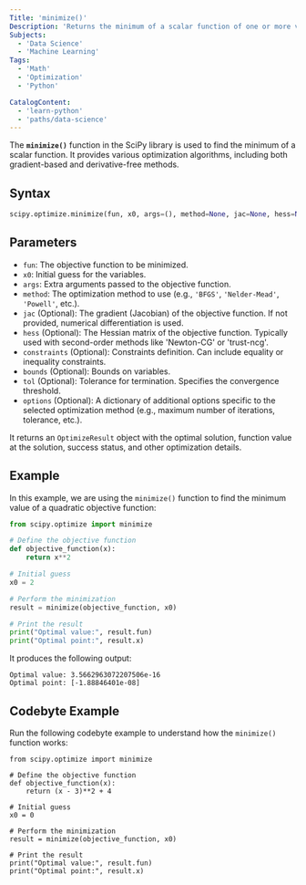 ```yaml
---
Title: 'minimize()'
Description: 'Returns the minimum of a scalar function of one or more variables using optimization methods from SciPy.'
Subjects:
  - 'Data Science'
  - 'Machine Learning'
Tags:
  - 'Math'
  - 'Optimization'
  - 'Python'

CatalogContent:
  - 'learn-python'
  - 'paths/data-science'
---
```


The **`minimize()`** function in the SciPy library is used to find the minimum of a scalar function. It provides various optimization algorithms, including both gradient-based and derivative-free methods.

## Syntax

```python
scipy.optimize.minimize(fun, x0, args=(), method=None, jac=None, hess=None, constraints=(), bounds=None, tol=None, options=None)
```

## Parameters

- `fun`: The objective function to be minimized.
- `x0`: Initial guess for the variables.
- `args`: Extra arguments passed to the objective function.
- `method`: The optimization method to use (e.g., `'BFGS'`, `'Nelder-Mead'`, `'Powell'`, etc.).
- `jac` (Optional): The gradient (Jacobian) of the objective function. If not provided, numerical differentiation is used.
- `hess` (Optional): The Hessian matrix of the objective function. Typically used with second-order methods like 'Newton-CG' or 'trust-ncg'.
- `constraints` (Optional): Constraints definition. Can include equality or inequality constraints.
- `bounds` (Optional): Bounds on variables.
- `tol` (Optional): Tolerance for termination. Specifies the convergence threshold.
- `options` (Optional): A dictionary of additional options specific to the selected optimization method (e.g., maximum number of iterations, tolerance, etc.).

It returns an `OptimizeResult` object with the optimal solution, function value at the solution, success status, and other optimization details.

## Example

In this example, we are using the `minimize()` function to find the minimum value of a quadratic objective function:

```py
from scipy.optimize import minimize

# Define the objective function
def objective_function(x):
    return x**2

# Initial guess
x0 = 2

# Perform the minimization
result = minimize(objective_function, x0)

# Print the result
print("Optimal value:", result.fun)
print("Optimal point:", result.x)
```

It produces the following output:

```shell
Optimal value: 3.5662963072207506e-16
Optimal point: [-1.88846401e-08]
```

## Codebyte Example

Run the following codebyte example to understand how the `minimize()` function works: 

```codebyte/python
from scipy.optimize import minimize

# Define the objective function
def objective_function(x):
    return (x - 3)**2 + 4

# Initial guess
x0 = 0

# Perform the minimization
result = minimize(objective_function, x0)

# Print the result
print("Optimal value:", result.fun)
print("Optimal point:", result.x)
```

